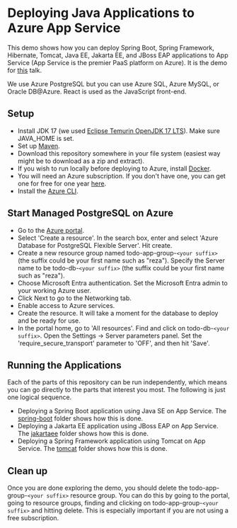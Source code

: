 # Deploying Java Applications to Azure App Service
This demo shows how you can deploy Spring Boot, Spring Framework, Hibernate, Tomcat, 
Java EE, Jakarta EE, and JBoss EAP applications to App Service (App Service is the 
premier PaaS platform on Azure). It is the demo for 
[this](https://sessionize.com/s/reza-rahman/spring-quarkus-tomcat-jakarta-ee-hyperscale-paas-o/122890) 
talk.

We use Azure PostgreSQL but you can use Azure SQL, Azure MySQL, or Oracle DB@Azure. 
React is used as the JavaScript front-end.

## Setup
* Install JDK 17 (we used 
[Eclipse Temurin OpenJDK 17 LTS](https://adoptium.net/?variant=openjdk17)). 
Make sure JAVA_HOME is set.
* Set up [Maven](https://maven.apache.org/download.cgi).
* Download this repository somewhere in your file system (easiest way might be to 
download as a zip and extract).
* If you wish to run locally before deploying to Azure, 
install [Docker](https://docs.docker.com/get-started/get-docker/).
* You will need an Azure subscription. If you don't have one, you can get one for 
free for one year [here](https://azure.microsoft.com/en-us/free).
* Install the 
[Azure CLI](https://docs.microsoft.com/en-us/cli/azure/install-azure-cli?view=azure-cli-latest).

## Start Managed PostgreSQL on Azure
* Go to the [Azure portal](http://portal.azure.com).
* Select 'Create a resource'. In the search box, enter and select 
'Azure Database for PostgreSQL Flexible Server'. Hit create.
* Create a new resource group named todo-app-group-`<your suffix>` 
(the suffix could be your first name such as "reza").
Specify the Server name to be todo-db-`<your suffix>` (the suffix could be your 
first name such as "reza").
* Choose Microsoft Entra authentication. Set the Microsoft Entra admin 
to your working Azure user.
* Click Next to go to the Networking tab.
* Enable access to Azure services.
* Create the resource. It will take a moment for the database to deploy and be ready 
for use.
* In the portal home, go to 'All resources'. Find and click on 
todo-db-`<your suffix>`. Open the Settings -> Server parameters panel. Set the 
'require_secure_transport' parameter to 'OFF', and then hit 'Save'.

## Running the Applications
Each of the parts of this repository can be run independently, which means you can go 
directly to the parts that interest you most. The following is just one logical 
sequence.

* Deploying a Spring Boot application using Java SE on App Service. 
The [spring-boot](/spring-boot) folder shows how this is done.
* Deploying a Jakarta EE application using JBoss EAP on App Service. 
The [jakartaee](/jakartaee) folder shows how this is done.
* Deploying a Spring Framework application using Tomcat on App Service. 
The [tomcat](/tomcat) folder shows how this is done.

## Clean up
Once you are done exploring the demo, you should delete the 
todo-app-group-`<your suffix>` resource group. You can do this by going to 
the portal, going to resource groups, finding and clicking on 
todo-app-group-`<your suffix>` and hitting delete. This is especially 
important if you are not using a free subscription.
